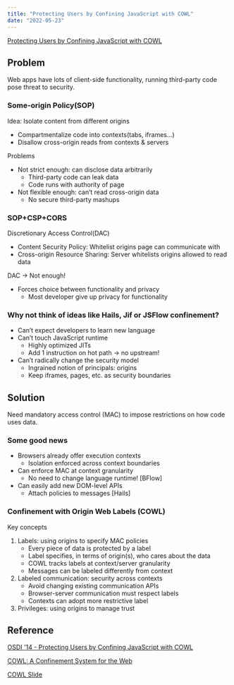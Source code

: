 ```yaml
---
title: "Protecting Users by Confining JavaScript with COWL"
date: "2022-05-23"
---
```


[Protecting Users by Confining JavaScript with COWL](https://www.usenix.org/system/files/conference/osdi14/osdi14-paper-stefan.pdf>)

## Problem

Web apps have lots of client-side functionality, running third-party code pose threat to security.

### Some-origin Policy(SOP)

Idea: Isolate content from different origins

- Compartmentalize code into contexts(tabs, iframes…)
- Disallow cross-origin reads from contexts & servers

Problems

- Not strict enough: can disclose data arbitrarily
  - Third-party code can leak data
  - Code runs with authority of page
- Not flexible enough: can’t read cross-origin data
  - No secure third-party mashups

### SOP+CSP+CORS

Discretionary Access Control(DAC)

- Content Security Policy: Whitelist origins page can communicate with
- Cross-origin Resource Sharing: Server whitelists origins allowed to read data

DAC → Not enough!

- Forces choice between functionality and privacy
  - Most developer give up privacy for functionality

### Why not think of ideas like Hails, Jif or JSFlow confinement?

- Can’t expect developers to learn new language
- Can’t touch JavaScript runtime
  - Highly optimized JITs
  - Add 1 instruction on hot path → no upstream!
- Can’t radically change the security model
  - Ingrained notion of principals: origins
  - Keep iframes, pages, etc. as security boundaries

## Solution

Need mandatory access control (MAC) to impose restrictions on how code uses data.

### Some good news

- Browsers already offer execution contexts
  - Isolation enforced across context boundaries
- Can enforce MAC at context granularity
  - No need to change language runtime! [BFlow]
- Can easily add new DOM-level APIs
  - Attach policies to messages [Hails]

### **Confinement with Origin Web Labels (COWL)**

Key concepts

1. Labels: using origins to specify MAC policies
   - Every piece of data is protected by a label
   - Label specifies, in terms of origin(s), who cares about the data
   - COWL tracks labels at context/server granularity
   - Messages can be labeled differently from context
2. Labeled communication: security across contexts
   - Avoid changing existing communication APIs
   - Browser-server communication must respect labels
   - Contexts can adopt more restrictive label
3. Privileges: using origins to manage trust

## Reference

[OSDI '14 - Protecting Users by Confining JavaScript with COWL](https://www.youtube.com/watch?v=vvPvrbOM8QQ)

[COWL: A Confinement System for the Web](https://cowl.ws/)

[COWL Slide](http://www.scs.stanford.edu/~deian/pubs/stefan:2014:protecting-slides.pdf)
